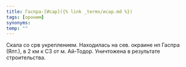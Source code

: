 ```yaml
---
title: Гаспра-[Исар]({% link _terms/исар.md %})
tags: [ороним]
synonyms:
temp: ""
---
```


Скала со срв укреплением. Находилась на сев. окраине нп Гаспра (Ялт.), в 2 км к
СЗ от м. Ай-Тодор. Уничтожена в результате строительства.
